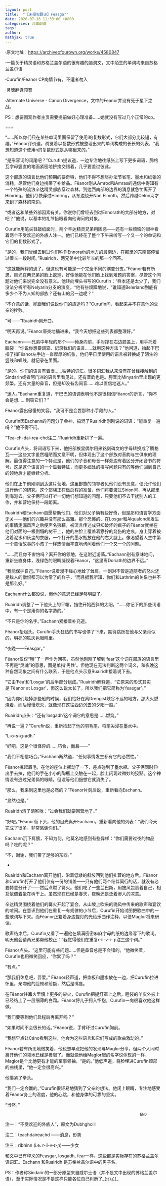 ```yaml
---
layout: post
title:  "【未授权翻译】Feasgar"
date: 2020-07-16 11:30:00 +0800
categories: 沙雕翻译
tags: 
author: 
mathjax: true
---
```

·原文地址：https://archiveofourown.org/works/4580847

·一篇关于精灵语和苏格兰盖尔语的很有趣的脑洞文，文中陌生的单词均来自苏格兰盖尔语

·Curufin/Feanor CP向情节有，不适者勿入

·灵魂翻译预警

·Alternate Universe - Canon Divergence，文中的Feanor并没有死于星下之战。

 

PS：想要围观作者主页需要提前做好心理准备……她就没有写过几个正常的cp。

 

===

“……所以你们只在某些单词里面保留了使用i的复数形式，它们大部分比较短，有趣。”Fëanor评价道，浏览着以复数形式被整理出来的单词构成的长长的列表，“我想知道这个使用n的复数形式是从哪里来的。”

 

“是形容词的词尾吧？”Curufin提议道，一边专注地往纸张上写下更多词语，腾格瓦字母竖直的笔画紧密地挤挨交错着，几乎要盖过彼此。

 

这个部族的语言比他们预期的要奇特，他们不得不想尽办法节省笔、墨水和纸张的消耗，尽管他们身边携带了补给品。Fëanor刚从Amrod和Amras的通信中得知有一个特殊的流浪辛达精灵部族穿过森林，到达西南部的边界的消息就急忙离开了Himring。他们尽快穿过Himring，从东边绕开Nan Elmoth，然后跨越Celon河才来到了森林的南边。

 

“或者这和某些外部因素有关。你说你们曾经去到过Ennorath的大部分地方，对吧？”他说，以基本的礼节抬眼看向他询问的对象。

 

Curufin用笔尖轻敲纸面时，两个辛达精灵兄弟用困惑——还有一些烦恼的眼神看着两个不受欢迎的外族人注一。他们已经花了整个下午来听写一个又一个的单词和它们的复数形式了。

 

“是的，我们曾经去到过你们称作Ennorath的地方的最南边，在那里的东南部停留过很长一段时间。”Ruairidh，两兄弟中比较年长的那一个回答。

 

“这就能解释的通了。但这也有可能是一个完全不同的演变分支。”Fëanor若有所思，目光在两兄弟的脸上逡巡，好像他能在他们脸上找到难题的答案，尽管这个问题对他们来说完全没有意义。他转向埋头书写的Curufin：“样本还是太少了，我们没法分析所有Nelyarin分支的演变。“他有些烦躁地说，“谁知道Beleriand到底有多少个不为人知的部族？还有山的另一边呢？”

 

“不介意的话，能跟我们说说你们的旅途吗？”Curufin问，看起来并不在意他的父亲的挫败。

 

“可——”Ruairidh刚开口。

 

“明天再说。”Fëanor唐突地插进来，“我今天想把这些列表都整理好。”

 

Eachann——兄弟中年轻的那个——倾身向前，手肘撑在右边膝盖上，用手托着脑袋：“你说你想要调查、记录我们的语言……就用这种方法？”他问道，抬起下巴指了指Fëanor左手边一沓厚厚的纸张，他们平日里使用的语言被转换成了陌生的竖线和螺线，就记录在里面。

 

“是的。你们的语言有着很……独特的词汇。很多词汇我从来没有在曾经接触到的Sindarin或者阿门洲的语言里看见过，还有音韵也是。腭音比Minyarin里出现的更频繁。还有大量的鼻音，但是却没有齿间音……难以置信地迷人。”

 

“迷人。”Eachann重复道，干巴巴的语调表明他不是很相信Fëanor的断言，“你不会是想……剽窃它们？”

 

Fëanor露出傲慢的笑容。“我可不是会耍那种小手段的人。”

 

Curufin因Eachann的问题分了会神，搞混了Ruairidh刚刚说的词语：“能重复一遍吗？”他不得不问。

 

“Tea-ch-dai-rea-chd注二.”Ruairidh重新拼了一遍。

 

Curufin点头，将词语写下来，他把部族里偶尔用来铭刻碑文的字母转换成了腾格瓦——这些文字虽然粗陋而文意不明，但体现出了这个部族对音韵与生俱来的理解。最值得注意的一个特点是，他们的子音和母音一样旁边有着区分开闭音节的符号，这是这个语言的一个显著特征，而更多细处的拼写问题只有的等他们回到自己的领地后才能继续分析。

 

他们在正午前刚刚到达这片营地，这里部族的领导者见他们没有恶意，便允许他们进行他们的研究。这个部族正在做启程的准备，他们将要渡过Sirion河，再从那里到海港去。父子俩可以打听一切他们想知道的问题，只要他们不去干扰别人的工作，并和营地保持一段距离。

 

Ruairidh和Eachann自愿帮助他们，他们对父子俩有些好奇，但是那和语言学方面无关——他们的兴趣并没有那么高雅。那个恐怖的、在Losgar和Alqualondë发生的事情走漏风声之后便声名狼藉，被流言传述成只知破坏的疯子的Fëanor就坐在他们对面的一根倒塌的树干上，他的左脸上覆盖着狰狞的烧伤的疤痕，身上穿着被沾着泥水和灰尘的衣服，一个打开的墨水瓶放在他的右大腿上。像渴望着人生中第一个童话故事的小孩子一样热情而率直地询问着他们一个又一个的问题。

 

“……而且你不害怕吗？离开你的领地，在这附近游荡。”Eachann别有意味地问，重新坐直身体，浅绿色的眼睛凝视着Fëanor，“这里离Doriath的边界不远。”

 

“我能保护自己。”Fëanor说着漫不经心地耸了耸肩，一副对不管是追随者的怒火还是敌人的憎恨都习以为常了的样子，“而且据我所知，你们和Lathrim的关系也并不是那么好。”

 

Eachann什么都没说，但他的意思已经足够明显了。

 

Ruairidh调整了一下他头上的平帽，挡住开始西斜的太阳。“……你记下的那些词语中，有一个是用你的名字造的。”

 

“不只是你的名字。”Eachann紧接着补充道。

 

Fëanor抬起头。Curufin手头狂热的书写也停了下来，期待跳跃在他与父亲肖似的，明亮的铁灰色眼睛里。

 

“夜晚——Feasgar。”

 

Fëanor仅仅“哦”了一声作为回答，虽然他刚刚了解到‘fear’这个词在部族的语言里不再是“灵魂”的意思，而是单指‘男性’。但他现在无法判断这两个词义，和夜晚这种自然现象之间有什么联系，于是他点头示意Ruairidh接着说下去。

 

“它由‘Fëa’和‘Losgar’的后半部分组成。”Ruairidh解释道，“它原来的形式其实是‘Fëanor at Losgar’，但这么说太长了，所以我们把它简称为‘feasgar’。”

 

“因为你们烧掉那些船的时候，我们恰好在离Drengist峡谷不远的地方。那大火燃烧着，而后慢慢熄灭，就像现在这往西边沉去的夕阳一般。”

 

Ruairidh点头：“还有‘losgadh’这个词它的意思是……燃烧。”

 

“再说一遍？”Curufin说，重新捡起了他的羽毛笔，将笔尖浸在墨水中。

 

“L-o-s-g-adh.”

 

“好吧，这是个很怪异的……巧合，而且——”

 

“我们不相信巧合。”Eachann断然道，“任何事情发生都有它的必然性。”

 

Fëanor挑起眉毛，在他的座位上挪动了一下，差点碰到了墨水瓶。父子俩同时伸出手去扶，他们的手在小小的陶瓶上交触在一起，脸上闪现过微妙的狡黠。这个神情没有逃过兄弟俩的眼睛，但没等他们细想它就消失了。

 

“那么，我来到这里也是必然的？”Fëanor片刻后说，重新看向Eachann。

 

“显然也是。”

 

Ruairidh清了清喉咙：“过会我们就要回营地了。”

 

“好吧。”Fëanor低下头，他的目光离开Eachann，重新看向他的列表：“我们今天完成了很多，非常感谢你们。”

 

Eachann沉下肩膀，不知为何，他莫名地感到有些异样：“你们需要过夜的物品吗？吃的呢？”

 

“不，谢谢，我们带了足够的东西。”

 

*

Ruairidh和Eachann离开他们，沿着低矮的斜坡回到他们扎营的地方后。Fëanor和Curufin打开了他们仅有一份的铺盖——只有他们两个结伴同行的话，就没有必要特意分开了——然后点燃了篝火。他们吃了一些兰巴斯，用披风包裹着自己，相互依偎着坐在树干上。虽然现在已经是春天，夜晚还是泛着渗人的凉意。

 

辛达精灵围绕着他们的篝火开起了宴会，从山坡上吹来的晚风中传来的歌声和宴饮的喧闹。在意识到他们在重复一有规律的小节后，Curufin开始试图把歌曲中的一些歌词写下来。而Fëanor正籍着身边提灯的光给乐曲作注释，以便Maglor将来研读。

 

歌声结束后，Curufin又看了一遍他在填满密密麻麻字母的纸的边缘写下的歌词。明天他会请两兄弟帮他校正：“我觉得他们在重复r-ii-v-i- ɲ注三这个词。”

 

Fëanor点头。“这里可能有些问题……但是鼻音总是不会错的。“他微笑着，Curufin也用微笑回应，“你累了吗？”

 

“有点。”

 

“那我们休息吧，吾爱。” Fëanor轻声道，把垫板和墨水放在一边，把Curufin拉进怀里，亲吻他的脸颊和前额，然后是嘴唇。

 

在Fëanor往篝火里填上更多的柴火，Curufin把提灯罩上之后，睡袋的羊皮外披上已经结上了一层细薄的白霜。Fëanor将儿子拥入怀抱，Curufin一向很喜欢他这样做。

 

“我们要等到他们启程后再离开吗？”

 

“如果时间不会很长的话。”Fëanor说，手臂环过Curufin胸前。

 

“我想早点让Cáno看到这些，他会为这些语言和它们写成的歌曲激动的。”

 

Fëanor若有所思地微笑着，他也想早点把他的发现与Maglor分享，但两个人同时离开他们的领地已经是极限了。而就像他给Maglor起的名字说体现的一样，Maglor是个比他更有才能的军事领袖。“是的。”他低声道，将脸埋进Curufin颈部的曲线里，“他一定会很高兴。”

 

他攥紧了拳头。

 

“我们一定会赢的。”Curufin很轻易地猜到了父亲的想法。他闭上眼睛，专注地感受着Fëanor身上的温度，他的心跳，和他身体的可靠的坚实。

 

“当然。”

                                                                 END

 

注一：“不受欢迎的外族人”，原文为Dubhghoill

注二：teachdaireachd ——消息，形势

注三：ribhinn (i.e. r-ii-v-ɪ-ɲ)——少女

和文中已有释义的Feasgar, losgadh, fear一样，这些都是实际存在的苏格兰盖尔语词汇。Eachann 和Ruairidh 是苏格兰盖尔语中的男子名。

 

PS：作者称Sindarin的一部分原型来自威尔士语（并不是文中出现的苏格兰盖尔语），至于实际情况是不是这样只能各位自己判断了_(:з)∠)_

